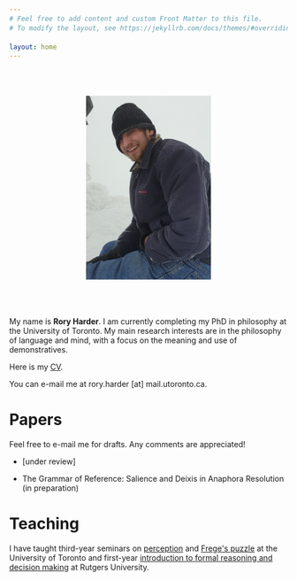 ```yaml
---
# Feel free to add content and custom Front Matter to this file.
# To modify the layout, see https://jekyllrb.com/docs/themes/#overriding-theme-defaults

layout: home
---
```


<center><img src="mountpicture.png" style="max-width:45%;" vspace="50"></center>



My name is <b>Rory Harder</b>. I am currently completing my PhD in philosophy at the University of Toronto. My main research interests are in the philosophy of language and mind, with a focus on the meaning and use of demonstratives.

Here is my <a href="RH_FULLCV.pdf">CV</a>.

You can e-mail me at rory.harder [at] mail.utoronto.ca.

# Papers

Feel free to e-mail me for drafts. Any comments are appreciated!

* [under review]

* The Grammar of Reference: Salience and Deixis in Anaphora Resolution (in preparation)

# Teaching

I have taught third-year seminars on <a href="rh-mind-syllabus.pdf">perception</a> and <a href="fpsyll.pdf">Frege's puzzle</a> at the University of Toronto and first-year <a href="syllabus.pdf">introduction to formal reasoning and decision making</a> at Rutgers University.

<!-- As a teaching assistant at the University of Toronto, I have run tutorials for second-year courses on metaphysics and epistemology, ancient philosophy, early modern philosophy, and probability theory; and a first-year introduction to philosophy course. -->





